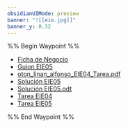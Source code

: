 ```yaml
---
obsidianUIMode: preview
banner: "![[eie.jpg]]"
banner_y: 0.32
---
```

%% Begin Waypoint %%
- [Ficha de Negocio](./Ficha%20de%20Negocio.md)
- [Guion EIE05](./Guion%20EIE05.md)
- [oton_linan_alfonso_EIE04_Tarea.pdf](./oton_linan_alfonso_EIE04_Tarea.pdf)
- [Solución EIE05](./Soluci%C3%B3n%20EIE05.md)
- [Solución EIE05.odt](./Soluci%C3%B3n%20EIE05.odt)
- [Tarea EIE04](./Tarea%20EIE04.md)
- [Tarea EIE05](./Tarea%20EIE05.md)

%% End Waypoint %%
